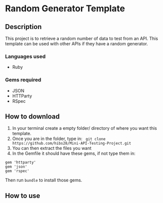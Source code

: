 # Random Generator Template
## Description
This project is to retrieve a random number of data to test from an API. This template can be used with other APIs if they have a random generator. 

### Languages used
* Ruby

### Gems required
* JSON
* HTTParty
* RSpec

## How to download
1. In your terminal create a empty folder/ directory of where you want this template.
2. Once you are in the folder, type in:
` git clone https://github.com/hibs28/Mini-API-Testing-Project.git` 
3. You can then extract the files you want
4. In the Gemfile it should have these gems, if not type them in:
```
gem 'httparty'
gem 'json'
gem 'rspec' 
```
Then run `bundle` to install those gems. 

## How to use
